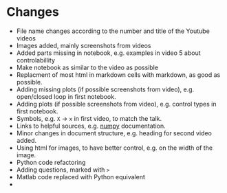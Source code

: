 
# Changes
- File name changes according to the number and title of the Youtube videos
- Images added, mainly screenshots from videos
- Added parts missing in notebook, e.g. examples in video 5 about controlabillity
- Make notebook as similar to the video as possible
- Replacment of most html in markdown cells with markdown, as good as possible.
- Adding missing plots (if possible screenshots from video), e.g. open/closed loop in first notebook.
- Adding plots (if possible screenshots from video), e.g. control types in first notebook.
- Symbols, e.g. `X` -> `x` in first video, to match the talk.
- Links to helpful sources, e.g. [numpy](https://numpy.org/doc/stable/) documentation.
- Minor changes in document structure, e.g. heading for second video added.
- Using html for images, to have better control, e.g. on the width of the image.
- Python code refactoring
- Adding questions, marked with `>`
- Matlab code replaced with Python equivalent
- 
